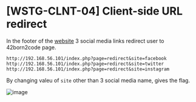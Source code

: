 # [WSTG-CLNT-04] Client-side URL redirect

In the footer of the [website](http://192.168.56.101/) 3 social media links redirect user to 42born2code page.

```
http://192.168.56.101/index.php?page=redirect&site=facebook
http://192.168.56.101/index.php?page=redirect&site=twitter
http://192.168.56.101/index.php?page=redirect&site=instagram
```

By changing valeu of `site` other than 3 social media name, gives the flag.

![image](https://user-images.githubusercontent.com/22397481/201696064-3cf35a61-a59a-4ea8-acb0-72f943b46724.png)
